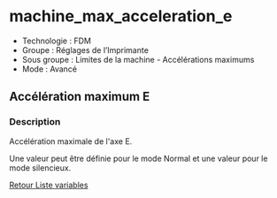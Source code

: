 # machine_max_acceleration_e

* Technologie : FDM
* Groupe : Réglages de l’Imprimante
* Sous groupe : Limites de la machine - Accélérations maximums
* Mode : Avancé

## Accélération maximum E

### Description

Accélération maximale de l'axe E.

Une valeur peut être définie pour le mode Normal et une valeur pour le mode silencieux.


[Retour Liste variables](variable_list.md)